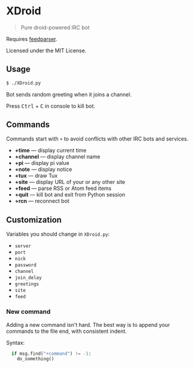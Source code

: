 # XDroid

> Pure droid-powered IRC bot

Requires [feedparser](http://code.google.com/p/feedparser/).

Licensed under the MIT License.

## Usage

```bash
$ ./XDroid.py
```

Bot sends random greeting when it joins a channel.

Press <kbd>Ctrl</kbd> + <kbd>C</kbd> in console to kill bot.

## Commands

Commands start with `+` to avoid conflicts with other IRC bots and services.

* **+time** — display current time
* **+channel** — display channel name
* **+pi** — display pi value
* **+note** — display notice
* **+tux** — draw Tux
* **+site** — display URL of your or any other site
* **+feed** — parse RSS or Atom feed items
* **+quit** — kill bot and exit from Python session
* **+rcn** — reconnect bot

## Customization

Variables you should change in `XDroid.py`:

* `server`
* `port`
* `nick`
* `password`
* `channel`
* `join_delay`
* `greetings`
* `site`
* `feed`

### New command

Adding a new command isn't hard. The best way is to append your commands to the
file end, with consistent indent.

Syntax:

```python
  if msg.find("+command") != -1:
    do_something()
```